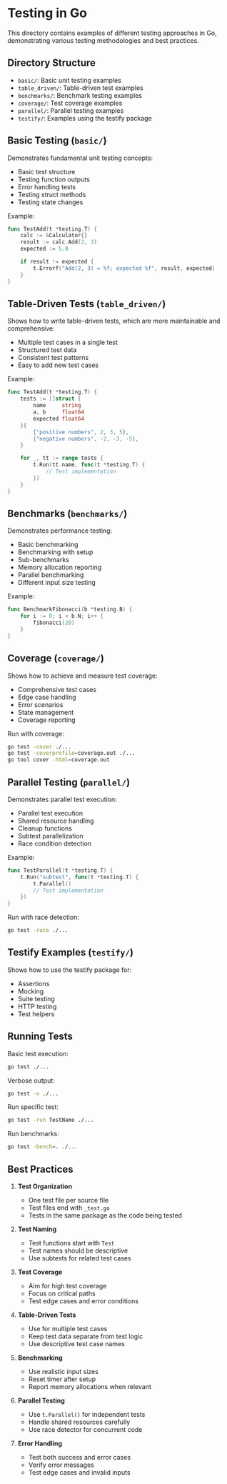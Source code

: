 # Testing in Go

This directory contains examples of different testing approaches in Go, demonstrating various testing methodologies and best practices.

## Directory Structure

- `basic/`: Basic unit testing examples
- `table_driven/`: Table-driven test examples
- `benchmarks/`: Benchmark testing examples
- `coverage/`: Test coverage examples
- `parallel/`: Parallel testing examples
- `testify/`: Examples using the testify package

## Basic Testing (`basic/`)

Demonstrates fundamental unit testing concepts:

- Basic test structure
- Testing function outputs
- Error handling tests
- Testing struct methods
- Testing state changes

Example:

```go
func TestAdd(t *testing.T) {
    calc := &Calculator{}
    result := calc.Add(2, 3)
    expected := 5.0

    if result != expected {
        t.Errorf("Add(2, 3) = %f; expected %f", result, expected)
    }
}
```

## Table-Driven Tests (`table_driven/`)

Shows how to write table-driven tests, which are more maintainable and comprehensive:

- Multiple test cases in a single test
- Structured test data
- Consistent test patterns
- Easy to add new test cases

Example:

```go
func TestAdd(t *testing.T) {
    tests := []struct {
        name     string
        a, b     float64
        expected float64
    }{
        {"positive numbers", 2, 3, 5},
        {"negative numbers", -2, -3, -5},
    }

    for _, tt := range tests {
        t.Run(tt.name, func(t *testing.T) {
            // Test implementation
        })
    }
}
```

## Benchmarks (`benchmarks/`)

Demonstrates performance testing:

- Basic benchmarking
- Benchmarking with setup
- Sub-benchmarks
- Memory allocation reporting
- Parallel benchmarking
- Different input size testing

Example:

```go
func BenchmarkFibonacci(b *testing.B) {
    for i := 0; i < b.N; i++ {
        fibonacci(20)
    }
}
```

## Coverage (`coverage/`)

Shows how to achieve and measure test coverage:

- Comprehensive test cases
- Edge case handling
- Error scenarios
- State management
- Coverage reporting

Run with coverage:

```bash
go test -cover ./...
go test -coverprofile=coverage.out ./...
go tool cover -html=coverage.out
```

## Parallel Testing (`parallel/`)

Demonstrates parallel test execution:

- Parallel test execution
- Shared resource handling
- Cleanup functions
- Subtest parallelization
- Race condition detection

Example:

```go
func TestParallel(t *testing.T) {
    t.Run("subtest", func(t *testing.T) {
        t.Parallel()
        // Test implementation
    })
}
```

Run with race detection:

```bash
go test -race ./...
```

## Testify Examples (`testify/`)

Shows how to use the testify package for:

- Assertions
- Mocking
- Suite testing
- HTTP testing
- Test helpers

## Running Tests

Basic test execution:

```bash
go test ./...
```

Verbose output:

```bash
go test -v ./...
```

Run specific test:

```bash
go test -run TestName ./...
```

Run benchmarks:

```bash
go test -bench=. ./...
```

## Best Practices

1. **Test Organization**

   - One test file per source file
   - Test files end with `_test.go`
   - Tests in the same package as the code being tested

2. **Test Naming**

   - Test functions start with `Test`
   - Test names should be descriptive
   - Use subtests for related test cases

3. **Test Coverage**

   - Aim for high test coverage
   - Focus on critical paths
   - Test edge cases and error conditions

4. **Table-Driven Tests**

   - Use for multiple test cases
   - Keep test data separate from test logic
   - Use descriptive test case names

5. **Benchmarking**

   - Use realistic input sizes
   - Reset timer after setup
   - Report memory allocations when relevant

6. **Parallel Testing**

   - Use `t.Parallel()` for independent tests
   - Handle shared resources carefully
   - Use race detector for concurrent code

7. **Error Handling**
   - Test both success and error cases
   - Verify error messages
   - Test edge cases and invalid inputs
